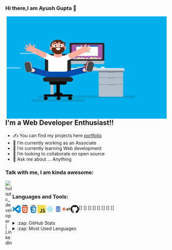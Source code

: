 ### Hi there,I am Ayush Gupta 👋


 <img align="right" alt="GIF" src="https://github.com/ayush27gupta/ayush27gupta/blob/main/code.gif" width="500" height="320" />

## I'm a Web Developer Enthusiast!!
- ✍ You can find my projects here [portfolio]
- 🔭 I’m currently working as an Associate
- 🌱 I’m currently learning Web development
- 👯 I’m looking to collaborate on open source
- 💬 Ask me about ... Anything

### Talk with me, I am kinda awesome:
[<img align="left" alt="holisitc_developer | LinkedIn" width="22px" src="https://cdn.jsdelivr.net/npm/simple-icons@v3/icons/linkedin.svg" />][linkedin]

<br />

### Languages and Tools:

[<img align="left" alt="Visual Studio Code" width="26px" src="https://raw.githubusercontent.com/github/explore/80688e429a7d4ef2fca1e82350fe8e3517d3494d/topics/visual-studio-code/visual-studio-code.png" />]
[<img align="left" alt="HTML5" width="26px" src="https://raw.githubusercontent.com/github/explore/80688e429a7d4ef2fca1e82350fe8e3517d3494d/topics/html/html.png" />]
[<img align="left" alt="CSS3" width="26px" src="https://raw.githubusercontent.com/github/explore/80688e429a7d4ef2fca1e82350fe8e3517d3494d/topics/css/css.png" />]
[<img align="left" alt="JavaScript" width="26px" src="https://raw.githubusercontent.com/github/explore/80688e429a7d4ef2fca1e82350fe8e3517d3494d/topics/javascript/javascript.png" />]
[<img align="left" alt="React" width="26px" src="https://raw.githubusercontent.com/github/explore/80688e429a7d4ef2fca1e82350fe8e3517d3494d/topics/react/react.png" />]
[<img align="left" alt="SQL" width="26px" src="https://raw.githubusercontent.com/github/explore/80688e429a7d4ef2fca1e82350fe8e3517d3494d/topics/sql/sql.png" />]
[<img align="left" alt="Git" width="26px" src="https://raw.githubusercontent.com/github/explore/80688e429a7d4ef2fca1e82350fe8e3517d3494d/topics/git/git.png" />]
[<img align="left" alt="GitHub" width="26px" src="https://raw.githubusercontent.com/github/explore/78df643247d429f6cc873026c0622819ad797942/topics/github/github.png" />]
<br />
<br />

<details>
  <summary>:zap: GitHub Stats</summary>

  <img align="left" alt="Ayush's GitHub Stats" src="https://github-readme-stats.vercel.app/api?username=ayush27gupta&show_icons=true&hide_border=true" />

</details>

<details>
  <summary>:zap: Most Used Languages</summary>

<img align="left" alt="Ayush's GitHub Top Languages" src="https://github-readme-stats.vercel.app/api/top-langs/?username=ayush27gupta" />

</details>

[website]: https://portfolio-ash.netlify.app/
[linkedin]: https://www.linkedin.com/in/ayush-gupta-0b8bb9156/
[portfolio]: https://portfolio-ash.netlify.app/
